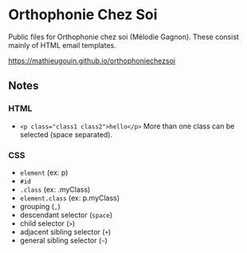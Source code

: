 # Orthophonie Chez Soi
Public files for Orthophonie chez soi (Mélodie Gagnon).  These consist mainly of HTML email templates.

<https://mathieugouin.github.io/orthophoniechezsoi>

## Notes

### HTML
* `<p class="class1 class2">hello</p>` More than one class can be selected (space separated).

### CSS

* `element` (ex: p)
* `#id`
* `.class` (ex: .myClass)
* `element.class` (ex: p.myClass)
* grouping (`,`)
* descendant selector (`space`)
* child selector (`>`)
* adjacent sibling selector (`+`)
* general sibling selector (`~`)
 
